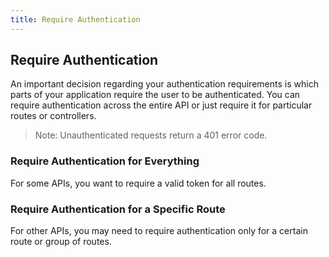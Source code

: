 ```yaml
---
title: Require Authentication
---
```

## Require Authentication

An important decision regarding your authentication requirements is which parts of your application require the user to be authenticated. You can require authentication across the entire API or just require it for particular routes or controllers.

> Note: Unauthenticated requests return a 401 error code.

### Require Authentication for Everything

For some APIs, you want to require a valid token for all routes.

<StackSelector snippet="reqautheverything"/>

### Require Authentication for a Specific Route

For other APIs, you may need to require authentication only for a certain route or group of routes.

<StackSelector snippet="reqauthspecific"/>

<NextSectionLink/>
